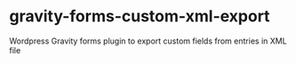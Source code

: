 # gravity-forms-custom-xml-export
Wordpress Gravity forms plugin to export custom fields from entries in XML file

